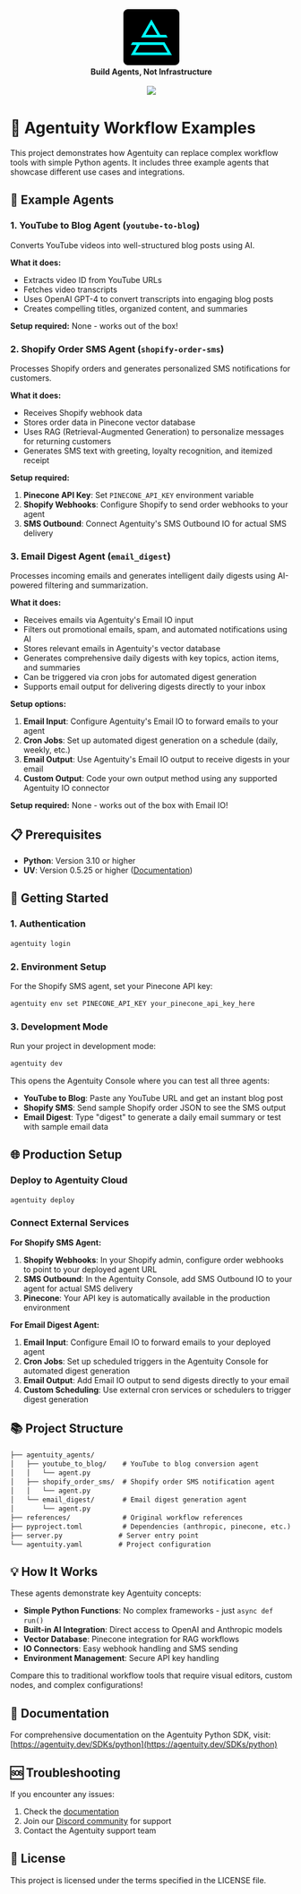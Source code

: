 <div align="center">
    <img src="https://raw.githubusercontent.com/agentuity/cli/refs/heads/main/.github/Agentuity.png" alt="Agentuity" width="100"/> <br/>
    <strong>Build Agents, Not Infrastructure</strong> <br/>
    <br/>
        <a target="_blank" href="https://app.agentuity.com/deploy" alt="Agentuity">
            <img src="https://app.agentuity.com/img/deploy.svg" /> 
        </a>
    <br />
</div>

# 🤖 Agentuity Workflow Examples

This project demonstrates how Agentuity can replace complex workflow tools with simple Python agents. It includes three example agents that showcase different use cases and integrations.

## 🎯 Example Agents

### 1. YouTube to Blog Agent (`youtube-to-blog`)

Converts YouTube videos into well-structured blog posts using AI.

**What it does:**

- Extracts video ID from YouTube URLs
- Fetches video transcripts
- Uses OpenAI GPT-4 to convert transcripts into engaging blog posts
- Creates compelling titles, organized content, and summaries

**Setup required:** None - works out of the box!

### 2. Shopify Order SMS Agent (`shopify-order-sms`)

Processes Shopify orders and generates personalized SMS notifications for customers.

**What it does:**

- Receives Shopify webhook data
- Stores order data in Pinecone vector database
- Uses RAG (Retrieval-Augmented Generation) to personalize messages for returning customers
- Generates SMS text with greeting, loyalty recognition, and itemized receipt

**Setup required:**

1. **Pinecone API Key**: Set `PINECONE_API_KEY` environment variable
2. **Shopify Webhooks**: Configure Shopify to send order webhooks to your agent
3. **SMS Outbound**: Connect Agentuity's SMS Outbound IO for actual SMS delivery

### 3. Email Digest Agent (`email_digest`)

Processes incoming emails and generates intelligent daily digests using AI-powered filtering and summarization.

**What it does:**

- Receives emails via Agentuity's Email IO input
- Filters out promotional emails, spam, and automated notifications using AI
- Stores relevant emails in Agentuity's vector database
- Generates comprehensive daily digests with key topics, action items, and summaries
- Can be triggered via cron jobs for automated digest generation
- Supports email output for delivering digests directly to your inbox

**Setup options:**

1. **Email Input**: Configure Agentuity's Email IO to forward emails to your agent
2. **Cron Jobs**: Set up automated digest generation on a schedule (daily, weekly, etc.)
3. **Email Output**: Use Agentuity's Email IO output to receive digests in your email
4. **Custom Output**: Code your own output method using any supported Agentuity IO connector

**Setup required:** None - works out of the box with Email IO!

## 📋 Prerequisites

- **Python**: Version 3.10 or higher
- **UV**: Version 0.5.25 or higher ([Documentation](https://docs.astral.sh/uv/))

## 🚀 Getting Started

### 1. Authentication

```bash
agentuity login
```

### 2. Environment Setup

For the Shopify SMS agent, set your Pinecone API key:

```bash
agentuity env set PINECONE_API_KEY your_pinecone_api_key_here
```

### 3. Development Mode

Run your project in development mode:

```bash
agentuity dev
```

This opens the Agentuity Console where you can test all three agents:

- **YouTube to Blog**: Paste any YouTube URL and get an instant blog post
- **Shopify SMS**: Send sample Shopify order JSON to see the SMS output
- **Email Digest**: Type "digest" to generate a daily email summary or test with sample email data

## 🌐 Production Setup

### Deploy to Agentuity Cloud

```bash
agentuity deploy
```

### Connect External Services

**For Shopify SMS Agent:**

1. **Shopify Webhooks**: In your Shopify admin, configure order webhooks to point to your deployed agent URL
2. **SMS Outbound**: In the Agentuity Console, add SMS Outbound IO to your agent for actual SMS delivery
3. **Pinecone**: Your API key is automatically available in the production environment

**For Email Digest Agent:**

1. **Email Input**: Configure Email IO to forward emails to your deployed agent
2. **Cron Jobs**: Set up scheduled triggers in the Agentuity Console for automated digest generation
3. **Email Output**: Add Email IO output to send digests directly to your email
4. **Custom Scheduling**: Use external cron services or schedulers to trigger digest generation

## 📚 Project Structure

```
├── agentuity_agents/
│   ├── youtube_to_blog/    # YouTube to blog conversion agent
│   │   └── agent.py
│   ├── shopify_order_sms/  # Shopify order SMS notification agent
│   │   └── agent.py
│   └── email_digest/       # Email digest generation agent
│       └── agent.py
├── references/             # Original workflow references
├── pyproject.toml          # Dependencies (anthropic, pinecone, etc.)
├── server.py              # Server entry point
└── agentuity.yaml         # Project configuration
```

## 💡 How It Works

These agents demonstrate key Agentuity concepts:

- **Simple Python Functions**: No complex frameworks - just `async def run()`
- **Built-in AI Integration**: Direct access to OpenAI and Anthropic models
- **Vector Database**: Pinecone integration for RAG workflows
- **IO Connectors**: Easy webhook handling and SMS sending
- **Environment Management**: Secure API key handling

Compare this to traditional workflow tools that require visual editors, custom nodes, and complex configurations!

## 📖 Documentation

For comprehensive documentation on the Agentuity Python SDK, visit:
[https://agentuity.dev/SDKs/python](https://agentuity.dev/SDKs/python)

## 🆘 Troubleshooting

If you encounter any issues:

1. Check the [documentation](https://agentuity.dev/SDKs/python)
2. Join our [Discord community](https://discord.gg/agentuity) for support
3. Contact the Agentuity support team

## 📝 License

This project is licensed under the terms specified in the LICENSE file.
